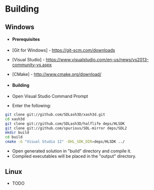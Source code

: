 # Building

## Windows


* #### Prerequisites
* [Git for Windows] - https://git-scm.com/downloads
* [Visual Studio] - https://www.visualstudio.com/en-us/news/vs2013-community-vs.aspx
* [CMake] - http://www.cmake.org/download/


* #### Building
* Open Visual Studio Command Prompt
* Enter the following:
```sh
git clone git://github.com/SDLash3D/xash3d.git
cd xash3d
git clone git://github.com/SDLash3D/halflife deps/HLSDK
git clone git://github.com/spurious/SDL-mirror deps/SDL2
mkdir build
cd build
cmake -G "Visual Studio 12" -DHL_SDK_DIR=deps/HLSDK ../
```
* Open generated solution in "build" directory and compile it. 
* Compiled executables will be placed in the "output" directory.


## Linux

* TODO